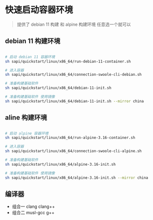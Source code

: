 # 快速启动容器环境

> 提供了 debian 11 构建 和 alpine 构建环境
> 任意选一个就可以

## debian 11 构建环境

```bash

# 启动 debian 11 容器环境
sh sapi/quickstart/linux/x86_64/run-debian-11-container.sh

# 进入容器
sh sapi/quickstart/linux/x86_64/connection-swoole-cli-debian.sh

# 准备构建基础软件
sh sapi/quickstart/linux/x86_64/debian-11-init.sh

# 准备构建基础软件 使用镜像
sh sapi/quickstart/linux/x86_64/debian-11-init.sh --mirror china
```

## aline 构建环境

```bash

# 启动 alpine 容器环境
sh sapi/quickstart/linux/x86_64/run-alpine-3.16-container.sh

# 进入容器
sh sapi/quickstart/linux/x86_64/connection-swoole-cli-alpine.sh

# 准备构建基础软件
sh sapi/quickstart/linux/x86_64/alpine-3.16-init.sh

# 准备构建基础软件 使用镜像
sh sapi/quickstart/linux/x86_64/alpine-3.16-init.sh --mirror china

```


## 编译器
- 组合一 clang clang++
- 组合二 musl-gcc g++
